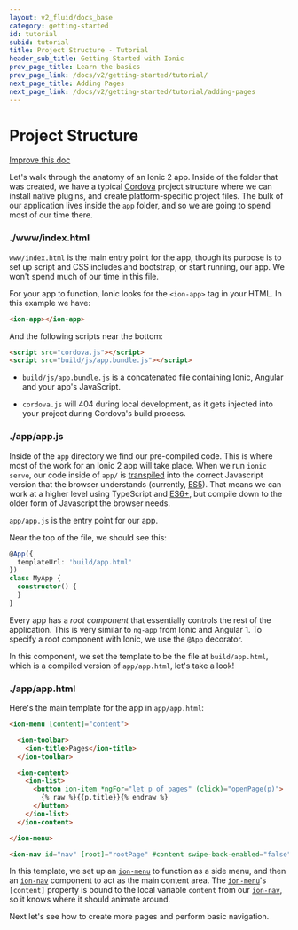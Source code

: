 ```yaml
---
layout: v2_fluid/docs_base
category: getting-started
id: tutorial
subid: tutorial
title: Project Structure - Tutorial
header_sub_title: Getting Started with Ionic
prev_page_title: Learn the basics
prev_page_link: /docs/v2/getting-started/tutorial/
next_page_title: Adding Pages
next_page_link: /docs/v2/getting-started/tutorial/adding-pages
---
```


# Project Structure

<a class="improve-v2-docs" href='https://github.com/driftyco/ionic-site/edit/master/docs/v2/getting-started/tutorial/project-structure/index.md'>
  Improve this doc
</a>

Let's walk through the anatomy of an Ionic 2 app. Inside of the folder that was created, we have a typical [Cordova](/docs/what-is/#cordova) project structure where we can install native plugins, and create platform-specific project files. The bulk of our application lives inside the `app` folder, and so we are going to spend most of our time there.

<h3 class="file-title">./www/index.html</h3>

`www/index.html` is the main entry point for the app, though its purpose is to set up script and CSS includes and bootstrap, or start running, our app. We won't spend much of our time in this file.

For your app to function, Ionic looks for the `<ion-app>` tag in your HTML. In this example we have:

```html
<ion-app></ion-app>
```

And the following scripts near the bottom:

```html
<script src="cordova.js"></script>
<script src="build/js/app.bundle.js"></script>
```

- `build/js/app.bundle.js` is a concatenated file containing Ionic, Angular and your app's JavaScript.

- `cordova.js` will 404 during local development, as it gets injected into your project during Cordova's build process.

<h3 class="file-title">./app/app.js</h3>

Inside of the `app` directory we find our pre-compiled code. This is where most of the work for an Ionic 2 app will take place. When we run `ionic serve`, our code inside of `app/` is [transpiled](docs/v2/resources/what-is/#transpiler) into the correct Javascript version that the browser understands (currently, [ES5](/docs/v2/resources/what-is/#es5)). That means we can work at a higher level using TypeScript and [ES6+](docs/v2/resources/what-is/#es2015-es6), but compile down to the older form of Javascript the browser needs.

`app/app.js` is the entry point for our app.

Near the top of the file, we should see this:

```ts
@App({
  templateUrl: 'build/app.html'
})
class MyApp {
  constructor() {
  }
}
```

Every app has a *root component* that essentially controls the rest of the application. This is very similar to `ng-app` from Ionic and Angular 1. To specify a root component with Ionic, we use the `@App` decorator.

In this component, we set the template to be the file at `build/app.html`, which is a compiled version of `app/app.html`, let's take a look!

<h3 class="file-title">./app/app.html</h3>


Here's the main template for the app in `app/app.html`:

```html
<ion-menu [content]="content">

  <ion-toolbar>
    <ion-title>Pages</ion-title>
  </ion-toolbar>

  <ion-content>
    <ion-list>
      <button ion-item *ngFor="let p of pages" (click)="openPage(p)">
        {% raw %}{{p.title}}{% endraw %}
      </button>
    </ion-list>
  </ion-content>

</ion-menu>

<ion-nav id="nav" [root]="rootPage" #content swipe-back-enabled="false"></ion-nav>
```

In this template, we set up an [`ion-menu`](/docs/v2/components/#menus) to function as a side menu, and then an [`ion-nav`](/docs/v2/api/components/nav/Nav/) component to act as the main content area. The [`ion-menu`](/docs/v2/components/#menus)'s `[content]` property is bound to the local variable `content` from our [`ion-nav`](/docs/v2/api/components/nav/Nav/), so it knows where it should animate around.

Next let's see how to create more pages and perform basic navigation.
